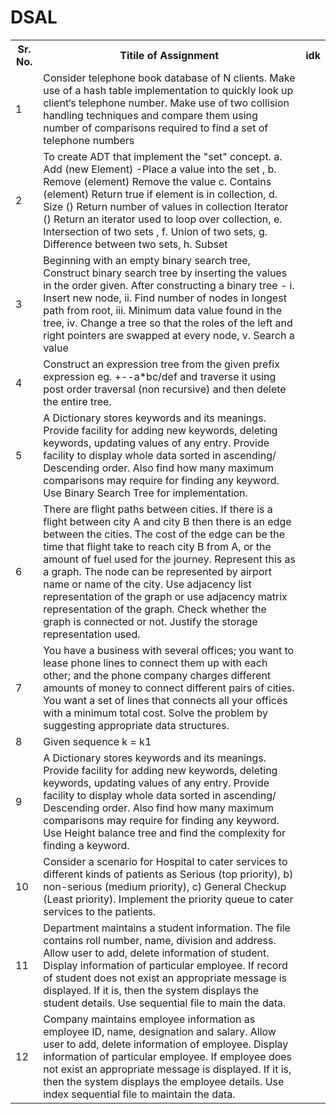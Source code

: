 # DSAL

<table style="width:100%">
  <tr>
    <th>Sr. No.</th>
    <th>Titile of Assignment</th>
    <th>idk</th>
  </tr>
  
  <tr>
    <td>1</td>
    <td>Consider telephone book database of N clients. Make use of a hash table implementation to quickly look up client‘s telephone number. Make use of two collision handling techniques and compare them using number of comparisons required to find a set of telephone numbers</td>
  </tr>
  
  <tr>
    <td>2</td>
    <td>To create ADT that implement the "set" concept.
a. Add (new Element) -Place a value into the set , b. Remove (element) Remove the value
c. Contains (element) Return true if element is in collection, d. Size () Return number of values in collection Iterator () Return an iterator used to loop over collection, e. Intersection of two sets , f. Union of two sets, g. Difference between two sets, h. Subset
</td>
  </tr>
  
  <tr>
    <td>3</td>
    <td>Beginning with an empty binary search tree, Construct binary search tree by inserting the values in the order given. After constructing a binary tree -
i. Insert new node, ii. Find number of nodes in longest path from root, iii. Minimum data value found in the tree, iv. Change a tree so that the roles of the left and right pointers are swapped at every node, v. Search a value
  </tr>
  
  <tr>
    <td>4</td>
    <td>Construct an expression tree from the given prefix expression eg. +--a*bc/def and traverse it using post order traversal (non recursive) and then delete the entire tree.</td>
  </tr>
  
  <tr>
    <td>5</td>
    <td>A Dictionary stores keywords and its meanings. Provide facility for adding new keywords, deleting keywords, updating values of any entry. Provide facility to display whole data sorted in ascending/ Descending order. Also find how many maximum comparisons may require for finding any keyword. Use Binary Search Tree for implementation.</td>
  </tr>
  
  <tr>
    <td>6</td>
    <td>There are flight paths between cities. If there is a flight between city A and city B then there is an edge between the cities. The cost of the edge can be the time that flight take to reach city B from A, or the amount of fuel used for the journey. Represent this as a graph. The node can be represented by airport name or name of the city. Use adjacency list representation of the graph or use adjacency matrix representation of the graph. Check
whether the graph is connected or not. Justify the storage representation used.
</td>
  </tr>
  
  <tr>
    <td>7</td>
    <td>You have a business with several offices; you want to lease phone lines to connect them up with each other; and the phone company charges different amounts of money to connect different pairs of cities. You want a set of lines that connects all your offices with a minimum total cost. Solve the problem by suggesting appropriate data structures.</td>
  </tr>
  
  <tr>
    <td>8</td>
    <td>Given sequence k = k1 <k2 < <kn of n sorted keys, with a search probability pi for each key ki . Build the Binary search tree that has the least search cost given the access probability for each key?</td>
  </tr> 
  
  <tr>
    <td>9</td>
    <td>A Dictionary stores keywords and its meanings. Provide facility for adding new keywords, deleting keywords, updating values of any entry. Provide facility to display whole data sorted in ascending/ Descending order. Also find how many maximum comparisons may require for finding any keyword. Use Height balance tree and find the complexity for finding a keyword.
  </td>
  </tr>
  
  <tr>
    <td>10</td>
    <td>Consider a scenario for Hospital to cater services to different kinds of patients as Serious (top priority), b) non-serious (medium priority), c) General Checkup (Least priority). Implement the priority queue to cater services to the patients.</td>
  </tr>
  
  <tr>
    <td>11</td>
    <td>Department maintains a student information. The file contains roll number, name, division and address. Allow user to add, delete information of student. Display information of particular employee. If record of student does not exist an appropriate message is displayed. If it is, then the system displays the student details. Use sequential
file to main the data.
</td>
  </tr>
  
  <tr>
    <td>12</td>
    <td>Company maintains employee information as employee ID, name, designation and salary. Allow user to add, delete information of employee. Display information of particular employee. If employee does not exist an appropriate message is displayed. If it is, then the system displays the employee details. Use index sequential file to maintain the data.</td>
  </tr>

</table>
